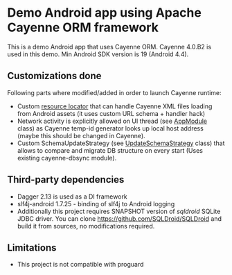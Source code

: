 # Demo Android app using Apache Cayenne ORM framework

This is a demo Android app that uses Cayenne ORM.
Cayenne 4.0.B2 is used in this demo.
Min Android SDK version is 19 (Android 4.4).

## Customizations done

Following parts where modified/added in order to launch Cayenne runtime:

* Custom [resource locator](https://github.com/stariy95/cayenne-android-demo/blob/master/app/src/main/java/org/apache/cayenne/demo/android/cayenne/AssetsResourceLocator.java) that can handle Cayenne XML files loading from Android assets (it uses custom URL schema + handler hack)
* Network activity is explicitly allowed on UI thread (see [AppModule](https://github.com/stariy95/cayenne-android-demo/blob/master/app/src/main/java/org/apache/cayenne/demo/android/service/AppModule.java) class) as Cayenne temp-id generator looks up local host address (maybe this should be changed in Cayenne).
* Custom SchemaUpdateStrategy (see [UpdateSchemaStrategy](https://github.com/stariy95/cayenne-android-demo/blob/master/app/src/main/java/org/apache/cayenne/demo/android/cayenne/UpdateSchemaStrategy.java) class) that allows to compare and migrate DB structure on every start (Uses existing cayenne-dbsync module).

## Third-party dependencies

* Dagger 2.13 is used as a DI framework
* slf4j-android 1.7.25 - binding of slf4j to Android logging
* Additionally this project requires SNAPSHOT version of *sqldroid* SQLite JDBC driver.
You can clone https://github.com/SQLDroid/SQLDroid and build it from sources, no modifications required.

## Limitations

* This project is not compatible with proguard
